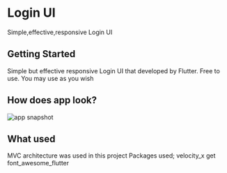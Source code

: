 # Login UI

Simple,effective,responsive Login UI

## Getting Started

Simple but effective responsive Login UI that developed by Flutter.
Free to use. You may use as you wish

## How does app look?

![app snapshot](https://www.linkpicture.com/q/login_ui_snap_2.png)

## What used

MVC architecture was used in this project
Packages used;
velocity_x
get
font_awesome_flutter
